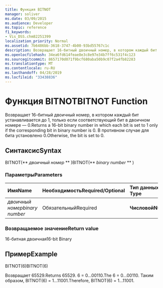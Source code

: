 ```yaml
---
title: Функция BITNOT
manager: soliver
ms.date: 03/09/2015
ms.audience: Developer
ms.topic: reference
f1_keywords:
- Vis_DSS.chm82251399
localization_priority: Normal
ms.assetid: 7b6486bb-3618-3747-4b00-93bd55767c1c
description: Возвращает 16-битный двоичный номер, в котором каждый бит устанавливается до 1, только если соответствующий бит в двоичном номере — 0. В противном случае для бита установлено 0.
ms.openlocfilehash: 34ea6fd614feae8e3c8e97e34b7ff6c531f4c123
ms.sourcegitcommit: 8657170d071f9bcf680aba50b9c07f2a4fb82283
ms.translationtype: MT
ms.contentlocale: ru-RU
ms.lasthandoff: 04/28/2019
ms.locfileid: "33438836"
---
```

# <a name="bitnot-function"></a><span data-ttu-id="c6602-104">Функция BITNOT</span><span class="sxs-lookup"><span data-stu-id="c6602-104">BITNOT Function</span></span>

<span data-ttu-id="c6602-105">Возвращает 16-битный двоичный номер, в котором каждый бит устанавливается до 1, только если соответствующий бит в двоичном номере — 0.</span><span class="sxs-lookup"><span data-stu-id="c6602-105">Returns a 16-bit binary number in which each bit is set to 1 only if the corresponding bit in binary number is 0.</span></span> <span data-ttu-id="c6602-106">В противном случае для бита установлено 0.</span><span class="sxs-lookup"><span data-stu-id="c6602-106">Otherwise, the bit is set to 0.</span></span>
  
## <a name="syntax"></a><span data-ttu-id="c6602-107">Синтаксис</span><span class="sxs-lookup"><span data-stu-id="c6602-107">Syntax</span></span>

<span data-ttu-id="c6602-108">BITNOT(\*\* *двоичный номер* \*\* )</span><span class="sxs-lookup"><span data-stu-id="c6602-108">BITNOT(\*\* *binary number* \*\* )</span></span> 
  
### <a name="parameters"></a><span data-ttu-id="c6602-109">Параметры</span><span class="sxs-lookup"><span data-stu-id="c6602-109">Parameters</span></span>

|<span data-ttu-id="c6602-110">**Имя**</span><span class="sxs-lookup"><span data-stu-id="c6602-110">**Name**</span></span>|<span data-ttu-id="c6602-111">**Необходимость**</span><span class="sxs-lookup"><span data-stu-id="c6602-111">**Required/Optional**</span></span>|<span data-ttu-id="c6602-112">**Тип данных**</span><span class="sxs-lookup"><span data-stu-id="c6602-112">**Data Type**</span></span>|<span data-ttu-id="c6602-113">**Описание**</span><span class="sxs-lookup"><span data-stu-id="c6602-113">**Description**</span></span>|
|:-----|:-----|:-----|:-----|
| <span data-ttu-id="c6602-114">_двоичный номер_</span><span class="sxs-lookup"><span data-stu-id="c6602-114">_binary number_</span></span> <br/> |<span data-ttu-id="c6602-115">Обязательный</span><span class="sxs-lookup"><span data-stu-id="c6602-115">Required</span></span>  <br/> |<span data-ttu-id="c6602-116">**Числовой**</span><span class="sxs-lookup"><span data-stu-id="c6602-116">**Numeric**</span></span> <br/> |<span data-ttu-id="c6602-117">16-битный двоичный номер.</span><span class="sxs-lookup"><span data-stu-id="c6602-117">A 16-bit binary number.</span></span>  <br/> |
   
### <a name="return-value"></a><span data-ttu-id="c6602-118">Возвращаемое значение</span><span class="sxs-lookup"><span data-stu-id="c6602-118">Return value</span></span>

<span data-ttu-id="c6602-119">16-битная двоичная</span><span class="sxs-lookup"><span data-stu-id="c6602-119">16-bit Binary</span></span>
  
## <a name="example"></a><span data-ttu-id="c6602-120">Пример</span><span class="sxs-lookup"><span data-stu-id="c6602-120">Example</span></span>

<span data-ttu-id="c6602-121">BITNOT(6)</span><span class="sxs-lookup"><span data-stu-id="c6602-121">BITNOT(6)</span></span>
  
<span data-ttu-id="c6602-122">Возвращает 65529.</span><span class="sxs-lookup"><span data-stu-id="c6602-122">Returns 65529.</span></span> <span data-ttu-id="c6602-123">6 = 0...00110.</span><span class="sxs-lookup"><span data-stu-id="c6602-123">The 6 = 0...00110.</span></span> <span data-ttu-id="c6602-124">Таким образом, BITNOT(6) = 1...11001.</span><span class="sxs-lookup"><span data-stu-id="c6602-124">Therefore, BITNOT(6) = 1...11001.</span></span>
  

